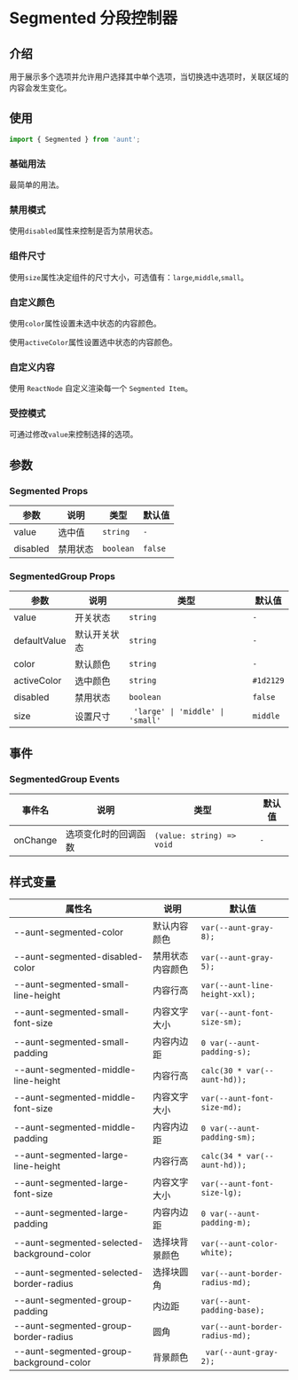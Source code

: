 # Segmented 分段控制器
<code hidden="hidden" src="./demos/demo.tsx"></code>

## 介绍
用于展示多个选项并允许用户选择其中单个选项，当切换选中选项时，关联区域的内容会发生变化。

## 使用
```js
import { Segmented } from 'aunt';
```

### 基础用法
最简单的用法。
<code src="./demos/demo-base.tsx"></code>

### 禁用模式
使用`disabled`属性来控制是否为禁用状态。
<code src="./demos/demo-disabled.tsx"></code>

### 组件尺寸
使用`size`属性决定组件的尺寸大小，可选值有：`large`,`middle`,`small`。
<code src="./demos/demo-size.tsx"></code>

### 自定义颜色
使用`color`属性设置未选中状态的内容颜色。

使用`activeColor`属性设置选中状态的内容颜色。
<code src="./demos/demo-color.tsx"></code>

### 自定义内容
使用 `ReactNode` 自定义渲染每一个 `Segmented Item`。
<code src="./demos/demo-children.tsx"></code>

### 受控模式
可通过修改`value`来控制选择的选项。
<code src="./demos/demo-change.tsx"></code>


## 参数

### Segmented Props

| 参数 | 说明 |  类型 |默认值 |
| ---- | ---- | ---- | ------ |
| value |  选中值  | `string`    |`-`   |
| disabled | 禁用状态 |  `boolean`  |`false` |

### SegmentedGroup Props

| 参数 | 说明 |  类型 |默认值 |
| ---- | ---- | ---- | ------ |
| value |   开关状态   | `string`    |`-`   |
| defaultValue | 默认开关状态 |  `string`  |`-`   |
| color |   默认颜色   | `string`    |`-`   |
| activeColor | 选中颜色 |   `string`  |`#1d2129` |
| disabled | 禁用状态 |  `boolean` |  `false` |
| size | 设置尺寸 |   ` 'large' \| 'middle' \| 'small'` | `middle` |

## 事件

### SegmentedGroup Events

| 事件名 | 说明 |  类型 |默认值 |
| ---- | ---- | ---- | ------ |
|onChange| 选项变化时的回调函数 |  `(value: string) => void` | `-` |

## 样式变量
| 属性名 | 说明 | 默认值 |
| ---- | ---- | ---- |
| --aunt-segmented-color | 默认内容颜色 | `var(--aunt-gray-8);` |
| --aunt-segmented-disabled-color | 禁用状态内容颜色 | `var(--aunt-gray-5);` |
| --aunt-segmented-small-line-height | 内容行高 | `var(--aunt-line-height-xxl);` |
| --aunt-segmented-small-font-size | 内容文字大小 | `var(--aunt-font-size-sm);` |
| --aunt-segmented-small-padding | 内容内边距 | `0 var(--aunt-padding-s);` |
| --aunt-segmented-middle-line-height | 内容行高 | `calc(30 * var(--aunt-hd));` |
| --aunt-segmented-middle-font-size | 内容文字大小 | `var(--aunt-font-size-md);` |
| --aunt-segmented-middle-padding | 内容内边距 | `0 var(--aunt-padding-sm);` |
| --aunt-segmented-large-line-height | 内容行高 | `calc(34 * var(--aunt-hd));` |
| --aunt-segmented-large-font-size | 内容文字大小 | `var(--aunt-font-size-lg);` |
| --aunt-segmented-large-padding | 内容内边距 | `0 var(--aunt-padding-m);` |
| --aunt-segmented-selected-background-color | 选择块背景颜色 | `var(--aunt-color-white);` |
| --aunt-segmented-selected-border-radius | 选择块圆角 | `var(--aunt-border-radius-md);` |
| --aunt-segmented-group-padding | 内边距 | `var(--aunt-padding-base);` |
| --aunt-segmented-group-border-radius | 圆角 | `var(--aunt-border-radius-md);` |
| --aunt-segmented-group-background-color | 背景颜色 | ` var(--aunt-gray-2);` |



